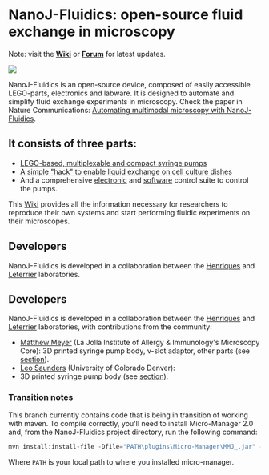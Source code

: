 # NanoJ-Fluidics: open-source fluid exchange in microscopy

Note: visit the [**Wiki**][10] or [**Forum**][12] for latest updates.

![][8]

NanoJ-Fluidics is an open-source device, composed of easily accessible LEGO-parts, electronics and labware. 
It is designed to automate and simplify fluid exchange experiments in microscopy. Check the paper in Nature Communications: [Automating multimodal microscopy with
NanoJ-Fluidics][11].

## It consists of three parts:
+ [LEGO-based, multiplexable and compact syringe pumps][4]
+ [A simple "hack" to enable liquid exchange on cell culture dishes][5]
+ And a comprehensive [electronic][6] and [software][7] control suite to control the pumps.

This [Wiki][10] provides all the information necessary for researchers to reproduce their own systems
and start performing fluidic experiments on their microscopes.

## Developers
NanoJ-Fluidics is developed in a collaboration between the [Henriques][1] and [Leterrier][9] laboratories. 

## Developers
NanoJ-Fluidics is developed in a collaboration between the [Henriques][1] and [Leterrier][9] laboratories,
with contributions from the community:
  * [Matthew Meyer][0mgem0] (La Jolla Institute of Allergy & Immunology's Microscopy Core):
3D printed syringe pump body, v-slot adaptor, other parts (see [section][MayerSection]).
  * [Leo Saunders][MySaundersleo] (University of Colorado Denver): 
  * 3D printed syringe pump body (see [section][MySaundersleoSection]).

### Transition notes  
This branch currently contains code that is being in transition of working with maven.
To compile correctly, you'll need to install Micro-Manager 2.0 and,
from the NanoJ-Fluidics project directory, run the following command:
```powershell
mvn install:install-file -Dfile="PATH\plugins\Micro-Manager\MMJ_.jar" -DgroupId="org.micromanager" -DartifactId="MMJ_" -Dversion="2.0" -Dpackaging="jar"
```
Where `PATH` is your local path to where you installed micro-manager.

  [1]: http://www.ucl.ac.uk/lmcb/users/ricardo-henriques
  [2]: http://www.ucl.ac.uk/lmcb/
  [3]: http://www.ucl.ac.uk/
  [4]: https://github.com/HenriquesLab/NanoJ-Fluidics/wiki/Pumpy-Home
  [5]: https://github.com/HenriquesLab/NanoJ-Fluidics/wiki/Labware-Home
  [6]: https://github.com/HenriquesLab/NanoJ-Fluidics/wiki/Electronics-Home
  [7]: https://github.com/HenriquesLab/NanoJ-Fluidics/wiki/GUI-Home
  [8]: https://github.com/HenriquesLab/NanoJ-Fluidics/wiki/Files/PedroPumpsSample.png
  [9]: http://www.neurocytolab.org/
  [10]: https://github.com/HenriquesLab/NanoJ-Fluidics/wiki
  [11]: https://doi.org/10.1038/s41467-019-09231-9
  [12]: https://gitter.im/NanoJ-Fluidics
  [3DPrint]: Pumpy-3D-Printing
  [0mgem0]: https://twitter.com/0mgem0
  [MayerSection]: https://github.com/HenriquesLab/NanoJ-Fluidics/wiki/Pumpy-3D-Printing-MMeyer
  [MySaundersleo]: https://twitter.com/MySaundersleo
  [MySaundersleoSection]: https://github.com/HenriquesLab/NanoJ-Fluidics/wiki/Pumpy-3D-Printing-LSaunders
